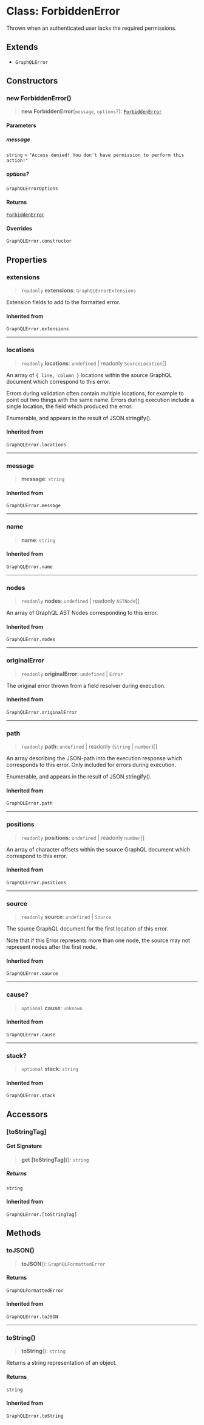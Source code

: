 # Class: ForbiddenError

Thrown when an authenticated user lacks the required permissions.

## Extends

- `GraphQLError`

## Constructors

### new ForbiddenError()

> **new ForbiddenError**(`message`, `options`?): [`ForbiddenError`](ForbiddenError.md)

#### Parameters

##### message

`string` = `"Access denied! You don't have permission to perform this action!"`

##### options?

`GraphQLErrorOptions`

#### Returns

[`ForbiddenError`](ForbiddenError.md)

#### Overrides

`GraphQLError.constructor`

## Properties

### extensions

> `readonly` **extensions**: `GraphQLErrorExtensions`

Extension fields to add to the formatted error.

#### Inherited from

`GraphQLError.extensions`

---

### locations

> `readonly` **locations**: `undefined` \| readonly `SourceLocation`[]

An array of `{ line, column }` locations within the source GraphQL document
which correspond to this error.

Errors during validation often contain multiple locations, for example to
point out two things with the same name. Errors during execution include a
single location, the field which produced the error.

Enumerable, and appears in the result of JSON.stringify().

#### Inherited from

`GraphQLError.locations`

---

### message

> **message**: `string`

#### Inherited from

`GraphQLError.message`

---

### name

> **name**: `string`

#### Inherited from

`GraphQLError.name`

---

### nodes

> `readonly` **nodes**: `undefined` \| readonly `ASTNode`[]

An array of GraphQL AST Nodes corresponding to this error.

#### Inherited from

`GraphQLError.nodes`

---

### originalError

> `readonly` **originalError**: `undefined` \| `Error`

The original error thrown from a field resolver during execution.

#### Inherited from

`GraphQLError.originalError`

---

### path

> `readonly` **path**: `undefined` \| readonly (`string` \| `number`)[]

An array describing the JSON-path into the execution response which
corresponds to this error. Only included for errors during execution.

Enumerable, and appears in the result of JSON.stringify().

#### Inherited from

`GraphQLError.path`

---

### positions

> `readonly` **positions**: `undefined` \| readonly `number`[]

An array of character offsets within the source GraphQL document
which correspond to this error.

#### Inherited from

`GraphQLError.positions`

---

### source

> `readonly` **source**: `undefined` \| `Source`

The source GraphQL document for the first location of this error.

Note that if this Error represents more than one node, the source may not
represent nodes after the first node.

#### Inherited from

`GraphQLError.source`

---

### cause?

> `optional` **cause**: `unknown`

#### Inherited from

`GraphQLError.cause`

---

### stack?

> `optional` **stack**: `string`

#### Inherited from

`GraphQLError.stack`

## Accessors

### \[toStringTag\]

#### Get Signature

> **get** **\[toStringTag\]**(): `string`

##### Returns

`string`

#### Inherited from

`GraphQLError.[toStringTag]`

## Methods

### toJSON()

> **toJSON**(): `GraphQLFormattedError`

#### Returns

`GraphQLFormattedError`

#### Inherited from

`GraphQLError.toJSON`

---

### toString()

> **toString**(): `string`

Returns a string representation of an object.

#### Returns

`string`

#### Inherited from

`GraphQLError.toString`
